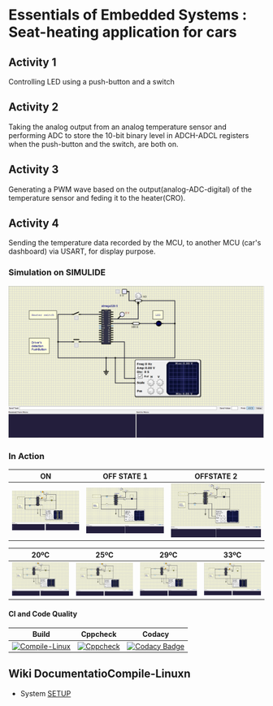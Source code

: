 # Essentials of Embedded Systems : Seat-heating application for cars

## Activity 1 

Controlling LED using a push-button and a switch

## Activity 2

Taking the analog output from an analog temperature sensor and performing ADC to store the 10-bit binary level in ADCH-ADCL registers when the push-button and the switch, are both on.

## Activity 3

Generating a PWM wave based on the output(analog-ADC-digital) of the temperature sensor and feding it to the heater(CRO).


## Activity 4

Sending the temperature data recorded by the MCU, to another MCU (car's dashboard) via USART, for display purpose.

### Simulation on SIMULIDE

![SIMULATION](https://github.com/VivekAshar/256188_EmbeddedSystems/blob/main/simulation/Activity%204/ACT%204%20SIMULATION.PNG)

### In Action

|ON|OFF STATE 1|OFFSTATE 2|
|:--:|:--:|:--:|
|![ON](https://github.com/VivekAshar/256188_EmbeddedSystems/blob/main/simulation/Activity%204/ACT%204%20ON%20STATE.PNG)|![OFF STATE 1](https://github.com/VivekAshar/256188_EmbeddedSystems/blob/main/simulation/Activity%204/ACT%204%20OFF%20STATE%201.PNG)|![OFF STATE 2](https://github.com/VivekAshar/256188_EmbeddedSystems/blob/main/simulation/Activity%204/ACT%204%20OFF%20STATE%202.PNG)|



|20ºC|25ºC|29ºC|33ºC|
|:--:|:--:|:--:|:--:|
|![20ºC](https://github.com/VivekAshar/256188_EmbeddedSystems/blob/main/simulation/Activity%204/Different%20PWMs/20%20degree%20C.PNG)|![25ºC](https://github.com/VivekAshar/256188_EmbeddedSystems/blob/main/simulation/Activity%204/Different%20PWMs/25%20degree%20C.PNG)|![29ºC](https://github.com/VivekAshar/256188_EmbeddedSystems/blob/main/simulation/Activity%204/Different%20PWMs/29%20degree%20C.PNG)|![33ºC](https://github.com/VivekAshar/256188_EmbeddedSystems/blob/main/simulation/Activity%204/Different%20PWMs/33%20degree%20C.PNG)|


#### CI and Code Quality

|Build|Cppcheck|Codacy|
|:--:|:--:|:--:|
|[![Compile-Linux](https://github.com/VivekAshar/256188_EmbeddedSystems/actions/workflows/compile.yml/badge.svg)](https://github.com/VivekAshar/256188_EmbeddedSystems/actions/workflows/compile.yml)|[![Cppcheck](https://github.com/VivekAshar/256188_EmbeddedSystems/actions/workflows/CodeQuality.yml/badge.svg)](https://github.com/VivekAshar/256188_EmbeddedSystems/actions/workflows/CodeQuality.yml)|[![Codacy Badge](https://app.codacy.com/project/badge/Grade/7c5936ee155f4b8da812a5a910bcb301)](https://www.codacy.com/gh/VivekAshar/256188_EmbeddedSystems/dashboard?utm_source=github.com&amp;utm_medium=referral&amp;utm_content=VivekAshar/256188_EmbeddedSystems&amp;utm_campaign=Badge_Grade)|

## Wiki DocumentatioCompile-Linuxn
* System [SETUP](https://github.com/VivekAshar/256188_EmbeddedSystems/wiki)
